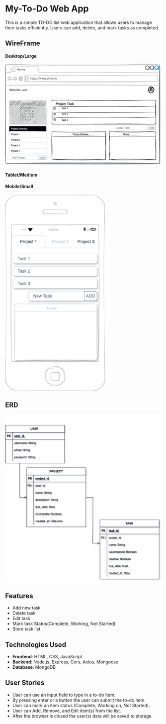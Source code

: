 # My-To-Do Web App
This is a simple TO-DO list web application that allows users to manage their tasks efficiently. Users can add, delete, and mark tasks as completed.

## WireFrame
#### Desktop/Large
![ERD Image](./assets/todo-Wireframe.png)
#### Tablet/Medium

#### Mobile/Small
![ERD Image](./assets/todo-Mobile-Wireframe.png)
## ERD
![ERD Image](./assets/toDo-ERD2.png)

## Features
- Add new task
- Delete task
- Edit task
- Mark task Status(Complete, Working, Not Started)
- Store task list 

## Technologies Used
- **Frontend**: HTML, CSS, JavaScript
- **Backend**: Node.js, Express, Cors, Axios, Mongoose
- **Database**: MongoDB

## User Stories
- User can use an input field to type in a to-do item.
- By pressing enter or a button the user can submit the to-do item.
- User can mark an item status (Complete, Working on, Not Started).
- User can Add, Remove, and Edit item(s) from the list.
- After the browser is closed the user(s) data will be saved to storage.
